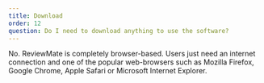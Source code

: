 ```yaml
---
title: Download
order: 12
question: Do I need to download anything to use the software?
---
```

No. ReviewMate is completely browser-based. Users just need an internet
  connection and one of the popular web-browsers such as Mozilla Firefox, Google
  Chrome, Apple Safari or Microsoft Internet Explorer.
